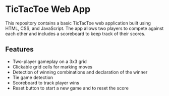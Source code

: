 # TicTacToe Web App

This repository contains a basic TicTacToe web application built using HTML, CSS, and JavaScript. The app allows two players to compete against each other and includes a scoreboard to keep track of their scores.

## Features
  * Two-player gameplay on a 3x3 grid
  * Clickable grid cells for marking moves
  * Detection of winning combinations and declaration of the winner
  * Tie game detection
  * Scoreboard to track player wins
  * Reset button to start a new game and to reset the score

